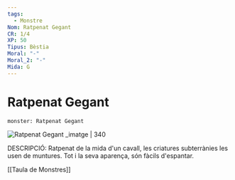 ```yaml
---
tags:
  - Monstre
Nom: Ratpenat Gegant
CR: 1/4
XP: 50
Tipus: Bèstia
Moral: "-"
Moral_2: "-"
Mida: G
---
```

# Ratpenat Gegant

```statblock
monster: Ratpenat Gegant
```

![Ratpenat Gegant _imatge | 340](https://jonbrazer.files.wordpress.com/2022/08/3bfdf-bat-nicole-cardiff.jpg)

DESCRIPCIÓ: 
Ratpenat de la mida d'un cavall, les criatures subterrànies les usen de muntures. Tot i la seva aparença, són fàcils d'espantar.

[[Taula de Monstres]]